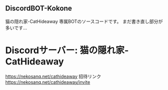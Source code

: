 ## DiscordBOT-Kokone
猫の隠れ家-CatHideaway 専属BOTのソースコードです。
まだ書き直し部分が多いです...

# Discordサーバー: 猫の隠れ家-CatHideaway
https://nekosanq.net/cathideaway
招待リンク
https://nekosanq.net/cathideaway/invite
